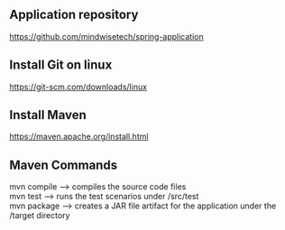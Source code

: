 ## Application repository

https://github.com/mindwisetech/spring-application

## Install Git on linux

https://git-scm.com/downloads/linux

## Install Maven

https://maven.apache.org/install.html

## Maven Commands

mvn compile --> compiles the source code files  
mvn test --> runs the test scenarios under /src/test  
mvn package --> creates a JAR file artifact for the application under the /target directory  
